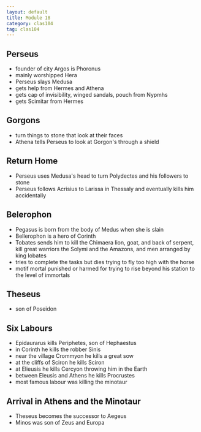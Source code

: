 ```yaml
---
layout: default
title: Module 18
category: clas104
tag: clas104
---
```


## Perseus
- founder of city Argos is Phoronus
- mainly worshipped Hera
- Perseus slays Medusa
- gets help from Hermes and Athena
- gets cap of invisibility, winged sandals, pouch from Nypmhs
- gets Scimitar from Hermes

## Gorgons
- turn things to stone that look at their faces
- Athena tells Perseus to look at Gorgon's through a shield

## Return Home
- Perseus uses Medusa's head to turn Polydectes and his followers to stone
- Perseus follows Acrisius to Larissa in Thessaly and eventually kills him accidentally

## Belerophon
- Pegasus is born from the body of Medus when she is slain
- Bellerophon is a hero of Corinth
- Tobates sends him to kill the Chimaera lion, goat, and back of serpent, kill great warriors the Solymi and the Amazons, and men arranged by king Iobates
- tries to complete the tasks but dies trying to fly too high with the horse
- motif mortal punished or harmed for trying to rise beyond his station to the level of immortals

## Theseus
- son of Poseidon

## Six Labours
- Epidaurarus kills Periphetes, son of Hephaestus
- in Corinth he kills the robber Sinis
- near the village Crommyon he kills a great sow
- at the cliffs of Sciron he kills Sciron
- at Elieusis he kills Cercyon throwing him in the Earth
- between Eleusis and Athens he kills Procrustes
- most famous labour was killing the minotaur

## Arrival in Athens and the Minotaur
- Theseus becomes the successor to Aegeus
- Minos was son of Zeus and Europa
